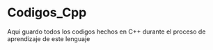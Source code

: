 # Codigos_Cpp
 Aqui guardo todos los codigos hechos en C++ durante el proceso de aprendizaje de este lenguaje
